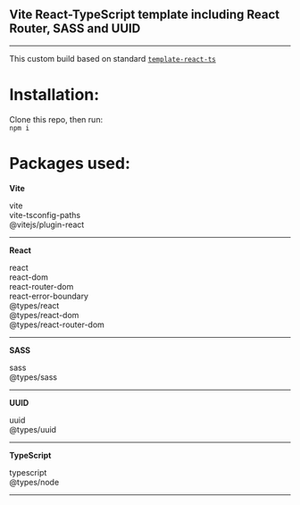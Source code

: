 ## **Vite React-TypeScript template including React Router, SASS and UUID**

---

This custom build based on standard [`template-react-ts`](https://github.com/vitejs/vite/tree/main/packages/create-vite/template-react-ts)

# Installation:

Clone this repo, then run:  
`npm i`

# Packages used:

**Vite**

vite  
vite-tsconfig-paths  
@vitejs/plugin-react

---

**React**

react  
react-dom  
react-router-dom  
react-error-boundary  
@types/react  
@types/react-dom  
@types/react-router-dom

---

**SASS**

sass  
@types/sass

---

**UUID**

uuid  
@types/uuid

---

**TypeScript**

typescript  
@types/node

---
